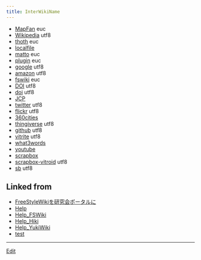 ```yaml
---
title: InterWikiName
---
```

* [MapFan](http://www.mapfan.com/keywordsrch.cgi?SRCHKIND=SRCH_ADR&PARAM=) euc
* [Wikipedia](http://ja.wikipedia.org/wiki/) utf8
* [thoth](http://ensis.jp/ore/fswiki/wiki.cgi?) euc
* [localfile](file:///Users/matto/)
* [matto](http://www2.chem.nagoya-u.ac.jp/~og/wiki/wiki.cgi/matto?page=) euc
* [plugin](http://fswiki.org/wiki.pl?page=BugTrack%2Dplugin%2F) euc
* [google](http://www.google.com/search?ie=UTF-8&oe=UTF-8&q=) utf8
* [amazon](http://www.amazon.co.jp/exec/obidos/ASIN/) utf8
* [fswiki](http://fswiki.org/wiki.pl?page=) euc
* [DOI](http://dx.doi.org/) utf8
* [doi](http://dx.doi.org/) utf8
* [JCP](http://link.aip.org/link/?JCP/)
* [twitter](http://twitter.com/) utf8
* [flickr](http://flickr.com/photos/) utf8
* [360cities](http://www.360cities.net/profile/)
* [thingiverse](http://www.thingiverse.com/) utf8
* [github](https://github.com/vitroid/) utf8
* [vitrite](http://vitrite.chem.okayama-u.ac.jp/cgi-bin/vitrite.cgi?id=) utf8
* [what3words](https://map.what3words.com/)
* [youtube](https://www.youtube.com/watch?v=)
* [scrapbox](https://scrapbox.io/)
* [scrapbox-vitroid](https://scrapbox.io/vitroid/) utf8
* [sb](https://scrapbox.io/vitroid/) utf8


## Linked from

* [FreeStyleWikiを研究会ポータルに](/FreeStyleWikiを研究会ポータルに)
* [Help](/Help)
* [Help_FSWiki](/Help_FSWiki)
* [Help_Hiki](/Help_Hiki)
* [Help_YukiWiki](/Help_YukiWiki)
* [test](/test)


----

[Edit](https://github.com/vitroid/vitroid.github.io/edit/master/MD/InterWikiName.md)

